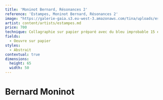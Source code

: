 ```yaml
---
title: 'Moninot Bernard, Résonances 2'
reference: 'Estampes, Moninot Bernard, Résonances 2'
image: "https://galerie-gaia.s3.eu-west-3.amazonaws.com/tina/uploads/estampes/galerie-gaia-moninot-bernard-reÌ\x81sonances 2-65X50.JPG"
artist: content/artists/estampes.md
price: 700
technique: Collagraphie sur papier préparé avec du bleu improbable 15 exemplaires
fields:
  - Oeuvre sur papier
styles:
  - Abstrait
contextual: true
dimensions:
  height: 65
  width: 50
---
```


# Bernard Moninot
